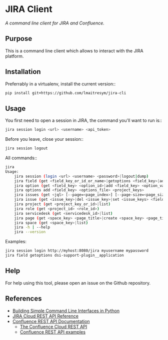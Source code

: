 # JIRA Client

*A command line client for JIRA and Confluence.*

## Purpose

This is a command line client which allows to interact with the JIRA platform.

## Installation

Preferrably in a virtualenv, install the current version::

```sh
pip install git+https://github.com/lmaitresym/jira-cli
```

## Usage

You first need to open a session in JIRA, the command you'll want to run is::

```sh
jira session login <url> <username> <api_token>
```

Before you leave, close your session::

```sh
jira session logout
```

All commands::

```sh
jira
Usage:
    jira session (login <url> <username> <password>|logout|dump)
    jira field (get <field_key_or_id_or_name>|getoptions <field_key>|addprojectoptions <field_key> <project_id>|delprojectoptions <field_key> <project_id>|loadoptions <field_key> <options_file> <project_ids>|addoptions <field_key> <options_file> <project_keys>|suggestions <field_key>|referenceDatas <field_key>|getcontext <field_key>)
    jira option (get <field_key> <option_id>|add <field_key> <option_value> <project_keys>|del <field_key> <option_id>|exist <field_key> <option_value>|replace <field_key> <option_to_replace> <option_to_use> <jql_filter>|getid <field_key> <option_value>)
    jira options add <field_key> <options_file> <project_keys>
    jira issues (get <jql> [--page=<page_index>] [--page-size=<page_size>]|getkeys <jql>|create <json_file>)
    jira issue (get <issue_key>|del <issue_key>|set <issue_keys> <field_key> <value_or_field_key>|createmeta <project_key> <issue_type>|create <json_file>)
    jira project (get <project_key_or_id>|list)
    jira role (get <project_id> <role_id>)
    jira servicedesk (get <servicedesk_id>|list)
    jira page (get <space_key> <page_title>|create <space_key> <page_title> <parent_id> [<page_file>]|delete <page_id>|update <space_key> <page_title> <page_file>|move <space_key> <page_title> <parent_id>)
    jira space (get <space_key>|list)
    jira -h | --help
    jira --version
```

Examples:

```sh
jira session login http://myhost:8080/jira myusername mypassword
jira field getoptions dsi-support-plugin__application
```

## Help

For help using this tool, please open an issue on the Github repository.

## References

- [Building Simple Command Line Interfaces in Python](https://stormpath.com/blog/building-simple-cli-interfaces-in-python)
- [JIRA Cloud REST API Reference](https://docs.atlassian.com/software/jira/docs/api/REST/1000.824.0/)
- [Confluence REST API Documentation](https://docs.atlassian.com/atlassian-confluence/REST/6.6.0/)
  - [The Confluence Cloud REST API](https://developer.atlassian.com/cloud/confluence/rest/)
  - [Confluence REST API examples](https://developer.atlassian.com/server/confluence/confluence-rest-api-examples/)
